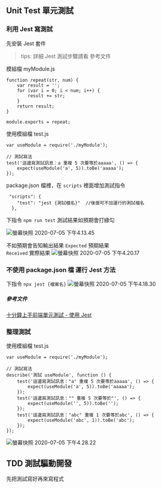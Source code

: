 ## Unit Test 單元測試
### 利用 Jest 寫測試
先安裝 Jest 套件
> tips:
> 詳細 Jest 測試步驟請看 參考文件

模組檔 myModule.js
```
function repeat(str, num) {
    var result = '';
    for (var i = 0; i < num; i++) {
        result += str;
    }
    return result;
}

module.exports = repeat;
```

使用模組檔 test.js
```
var useModule = require('./myModule');

// 測試寫法
test('這邊寫測試訊息：a 重複 5 次要等於aaaaa', () => {
    expect(useModule('a', 5)).toBe('aaaaa');
});
```
package.json 檔裡，在 `scripts` 裡面增加測試指令
```
 "scripts": {
    "test": "jest {測試檔名}"  //後面可不加運行的測試檔名
  },
```
下指令 `npm run test` 測試結果如預期會打綠勾

![螢幕快照 2020-07-05 下午4.13.45](https://i.imgur.com/PY06sUd.png)

不如預期會告知輸出結果
`Expected`  預期結果  
`Received`  實際結果
![螢幕快照 2020-07-05 下午4.20.17](https://i.imgur.com/FywqCZh.png)

### 不使用 package.json 檔 運行 Jest 方法
下指令 `npx jest {檔案名}`
![螢幕快照 2020-07-05 下午4.18.30](https://i.imgur.com/yoF0hAO.png)


##### 參考文件
[十分鐘上手前端單元測試 - 使用 Jest
](https://wcc723.github.io/development/2020/02/02/jest-intro/)

### 整理測試

使用模組檔 test.js
```
var useModule = require('./myModule');

// 測試寫法
describe('測試 useModule', function () {
    test('這邊寫測試訊息："a" 重複 5 次要等於aaaaa', () => {
        expect(useModule('a', 5)).toBe('aaaaa');
    });
    test('這邊寫測試訊息："" 重複 5 次要等於"', () => {
        expect(useModule('', 5)).toBe('');
    });
    test('這邊寫測試訊息："abc" 重複 1 次要等於abc', () => {
        expect(useModule('abc', 1)).toBe('abc');
    });
});
```
![螢幕快照 2020-07-05 下午4.28.22](https://i.imgur.com/gnCYz5k.png)


## TDD 測試驅動開發
先把測試寫好再來寫程式